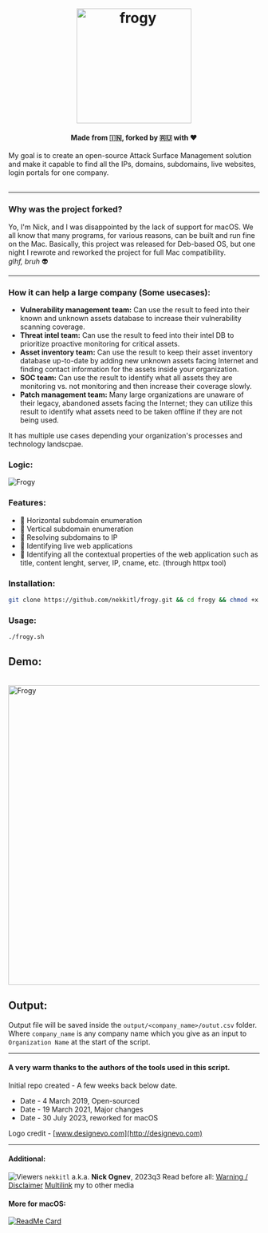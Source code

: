 <h1 align="center">
  <a href="https://github.com/nekkitl/frogy"><img src="https://user-images.githubusercontent.com/8291014/148647453-9328388b-1d04-4f76-99f4-c1f8d6aa8929.jpg" alt="frogy" height=230px></a>

  </h1>
<h4 align="center"> Made from 🇮🇳, forked by 🇷🇺 with ❤️</h4>
My goal is to create an open-source Attack Surface Management solution and make it capable to find all the IPs, domains, subdomains, live websites, login portals for one company. <br/><br/>

---

### Why was the project forked?

Yo, I'm Nick, and I was disappointed by the lack of support for macOS.
We all know that many programs, for various reasons, can be built and run fine on the Mac. Basically, this project was released for Deb-based OS, but one night I rewrote and reworked the project for full Mac compatibility.</br>
_glhf, bruh_ 👽

---

### How it can help a large company (Some usecases):

- **Vulnerability management team:** Can use the result to feed into their known and unknown assets database to increase their vulnerability scanning coverage.
- **Threat intel team:** Can use the result to feed into their intel DB to prioritize proactive monitoring for critical assets.
- **Asset inventory team:** Can use the result to keep their asset inventory database up-to-date by adding new unknown assets facing Internet and finding contact information for the assets inside your organization.
- **SOC team:** Can use the result to identify what all assets they are monitoring vs. not monitoring and then increase their coverage slowly.
- **Patch management team:** Many large organizations are unaware of their legacy, abandoned assets facing the Internet; they can utilize this result to identify what assets need to be taken offline if they are not being used.<br/>

It has multiple use cases depending your organization's processes and technology landscpae.

### Logic:

<img src="https://user-images.githubusercontent.com/8291014/196818780-7335b67d-1fc2-4b19-9e46-0e7813fbd8ee.jpg" alt="Frogy" title="Frogy" />

### Features:

- :frog: Horizontal subdomain enumeration
- :frog: Vertical subdomain enumeration
- :frog: Resolving subdomains to IP
- :frog: Identifying live web applications
- :frog: Identifying all the contextual properties of the web application such as title, content lenght, server, IP, cname, etc. (through httpx tool)

### Installation:

```sh
git clone https://github.com/nekkitl/frogy.git && cd frogy && chmod +x install.sh && bash install.sh
```

### Usage:

```sh
./frogy.sh
```

## Demo:

<br/><img src="https://user-images.githubusercontent.com/8291014/148625824-0760f6fe-6d8f-4217-85e7-1432388b1ee9.png" alt="Frogy" title="Frogy" height=600px />

## Output:

Output file will be saved inside the `output/<company_name>/outut.csv` folder. Where `company_name` is any company name which you give as an input to `Organization Name` at the start of the script.

---

#### A very warm thanks to the authors of the tools used in this script.

Initial repo created - A few weeks back below date.<br/>

- Date - 4 March 2019, Open-sourced
- Date - 19 March 2021, Major changes
- Date - 30 July 2023, reworked for macOS

Logo credit - [www.designevo.com](http://designevo.com)

---

#### Additional:

![Viewers](https://profile-counter.glitch.me/nekkitl/count.svg)
`nekkitl` a.k.a. **Nick Ognev**, 2023q3
Read before all: [Warning / Disclaimer](https://nekkit.xyz/Disclaimer.html)
[Multilink](https://me.nekkit.xyz) my to other media

#### More for macOS:

[![ReadMe Card](https://github-readme-stats.vercel.app/api/pin/?username=nekkitl&repo=macfx)](https://github.com/nekkitl/macfx)
